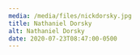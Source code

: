 ```yaml
---
media: /media/files/nickdorsky.jpg
title: Nathaniel Dorsky
alt: Nathaniel Dorsky
date: 2020-07-23T08:47:00-0500
---
```

